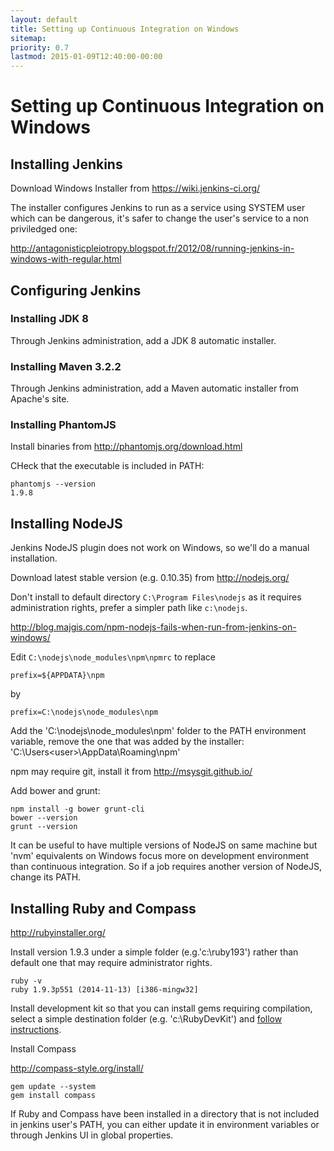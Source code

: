 ```yaml
---
layout: default
title: Setting up Continuous Integration on Windows
sitemap:
priority: 0.7
lastmod: 2015-01-09T12:40:00-00:00
---
```


# <i class="fa fa-check-square-o"></i> Setting up Continuous Integration on Windows

## Installing Jenkins

Download Windows Installer from https://wiki.jenkins-ci.org/

The installer configures Jenkins to run as a service using SYSTEM user which can be dangerous, it's safer to change the user's service to a non priviledged one:

http://antagonisticpleiotropy.blogspot.fr/2012/08/running-jenkins-in-windows-with-regular.html

## Configuring Jenkins

### Installing JDK 8

Through Jenkins administration, add a JDK 8 automatic installer.

### Installing Maven 3.2.2

Through Jenkins administration, add a Maven automatic installer from Apache's site.

### Installing PhantomJS

Install binaries from http://phantomjs.org/download.html

CHeck that the executable is included in PATH:

~~~
phantomjs --version
1.9.8
~~~

## Installing NodeJS

Jenkins NodeJS plugin does not work on Windows, so we'll do a manual installation.

Download latest stable version (e.g. 0.10.35) from http://nodejs.org/

Don't install to default directory `C:\Program Files\nodejs` as it requires administration rights, prefer a simpler path like `c:\nodejs`.

http://blog.majgis.com/npm-nodejs-fails-when-run-from-jenkins-on-windows/

Edit `C:\nodejs\node_modules\npm\npmrc` to replace

~~~
prefix=${APPDATA}\npm
~~~

by

~~~
prefix=C:\nodejs\node_modules\npm
~~~

Add the 'C:\nodejs\node_modules\npm' folder to the PATH environment variable, remove the one that was added by the installer: 'C:\Users\<user>\AppData\Roaming\npm'

npm may require git, install it from http://msysgit.github.io/

Add bower and grunt:

~~~
npm install -g bower grunt-cli
bower --version
grunt --version
~~~

It can be useful to have multiple versions of NodeJS on same machine but 'nvm' equivalents on Windows focus more on development environment than continuous integration. So if a job requires another version of NodeJS, change its PATH.

## Installing Ruby and Compass

http://rubyinstaller.org/

Install version 1.9.3 under a simple folder (e.g.'c:\ruby193') rather than default one that may require administrator rights.

~~~
ruby -v
ruby 1.9.3p551 (2014-11-13) [i386-mingw32]
~~~

Install development kit so that you can install gems requiring compilation, select a simple destination folder (e.g. 'c:\RubyDevKit') and [follow instructions](https://github.com/oneclick/rubyinstaller/wiki/Development-Kit).

Install Compass

http://compass-style.org/install/

~~~
gem update --system
gem install compass
~~~

If Ruby and Compass have been installed in a directory that is not included in jenkins user's PATH, you can either update it in  environment variables or through Jenkins UI in global properties.

